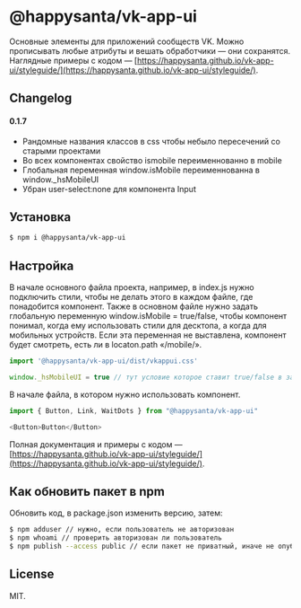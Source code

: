 # @happysanta/vk-app-ui

Основные элементы для приложений сообществ VK. Можно прописывать любые атрибуты и вешать обработчики — они сохранятся.
Наглядные примеры с кодом — [https://happysanta.github.io/vk-app-ui/styleguide/](https://happysanta.github.io/vk-app-ui/styleguide/).

## Changelog

#### 0.1.7

- Рандомные названия классов в css чтобы небыло пересечений со старыми проектами
- Во всех компонентах свойство ismobile переименнованно в mobile
- Глобальная переменная window.isMobile переименнованна в window._hsMobileUI
- Убран user-select:none для компонента Input
 
## Установка

```sh
$ npm i @happysanta/vk-app-ui
```


## Настройка

В начале основного файла проекта, например, в index.js нужно подключить стили, чтобы не делать этого в каждом файле, где понадобится компонент.
Также в основном файле нужно задать глобальную переменную window.isMobile = true/false, чтобы компонент понимал, когда ему использовать стили для десктопа, а когда для мобильных устройств. Если эта переменная не выставлена, компонент будет смотреть, есть ли в locaton.path «/mobile/».

```javascript
import '@happysanta/vk-app-ui/dist/vkappui.css'

window._hsMobileUI = true // тут условие которое ставит true/false в зависимости от устройства.
```

В начале файла, в котором нужно использовать компонент.

```javascript
import { Button, Link, WaitDots } from "@happysanta/vk-app-ui"

<Button>Button</Button>
```

Полная документация и примеры с кодом — [https://happysanta.github.io/vk-app-ui/styleguide/](https://happysanta.github.io/vk-app-ui/styleguide/).

## Как обновить пакет в npm

Обновить код, в package.json изменить версию, затем:

```sh
$ npm adduser // нужно, если пользователь не авторизован
$ npm whoami // проверить авторизован ли пользователь
$ npm publish --access public // если пакет не приватный, иначе не опубликуется
```


## License

MIT.


